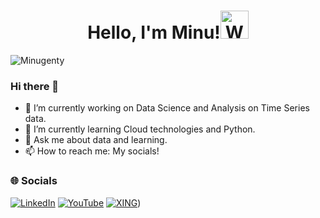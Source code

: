 <h1 align="center"> Hello, I'm Minu!<img src="https://raw.githubusercontent.com/nixin72/nixin72/master/wave.gif" 
         alt="Waving hand animated gif"
         height="45"
         width="45" /></h1>

<p align="left"> <img src="https://komarev.com/ghpvc/?username=Minugenty&label=Views&color=blue&style=plastic&style=for-the-badge" alt="Minugenty" /> </p>

### Hi there 👋

- 🔭 I’m currently working on Data Science and Analysis on Time Series data.
- 🌱 I’m currently learning Cloud technologies and Python.
- 💬 Ask me about data and learning.
- 📫 How to reach me: My socials!


### 🌐 Socials
[![LinkedIn](https://img.shields.io/badge/LinkedIn-0077B5?style=for-the-badge&logo=linkedin&logoColor=white)](https://www.linkedin.com/in/minugenty/) [![YouTube](https://img.shields.io/badge/YouTube-FF0000?style=for-the-badge&logo=youtube&logoColor=white)](https://www.youtube.com/channel/UC8UN5r2ksley9GuHmF7oWgw) [![XING](https://img.shields.io/badge/xing-%23006567.svg?style=for-the-badge&logo=xing&logoColor=white)](https://www.xing.com/profile/Minu_Genty/))
